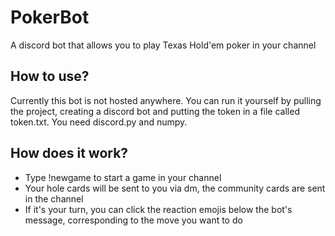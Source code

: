 # PokerBot
A discord bot that allows you to play Texas Hold'em poker in your channel

## How to use?
Currently this bot is not hosted anywhere. You can run it yourself by pulling the project, creating a discord bot and putting the token in a file called token.txt. You need discord.py and numpy.

## How does it work?
- Type !newgame to start a game in your channel
- Your hole cards will be sent to you via dm, the community cards are sent in the channel
- If it's your turn, you can click the reaction emojis below the bot's message, corresponding to the move you want to do
